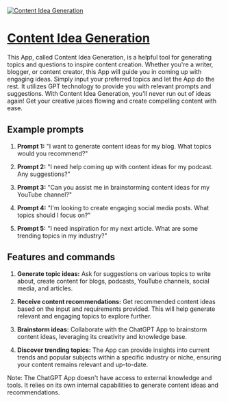 [![Content Idea Generation](https://files.oaiusercontent.com/file-iFhL9OP1qBK8TUBbu3Vhden3?se=2123-10-16T20%3A36%3A29Z&sp=r&sv=2021-08-06&sr=b&rscc=max-age%3D31536000%2C%20immutable&rscd=attachment%3B%20filename%3Dd1af6b3b-a09d-4ef1-ad7f-76817bbbe3ec.png&sig=HmPgwG2Sgyw%2BgJB6YfzzhgI3junNleZ7umFCvseSsAQ%3D)](https://chat.openai.com/g/g-l5XUm8aCP-content-idea-generation)

# [Content Idea Generation](https://chat.openai.com/g/g-l5XUm8aCP-content-idea-generation)

This App, called Content Idea Generation, is a helpful tool for generating topics and questions to inspire content creation. Whether you're a writer, blogger, or content creator, this App will guide you in coming up with engaging ideas. Simply input your preferred topics and let the App do the rest. It utilizes GPT technology to provide you with relevant prompts and suggestions. With Content Idea Generation, you'll never run out of ideas again! Get your creative juices flowing and create compelling content with ease.

## Example prompts

1. **Prompt 1:** "I want to generate content ideas for my blog. What topics would you recommend?"

2. **Prompt 2:** "I need help coming up with content ideas for my podcast. Any suggestions?"

3. **Prompt 3:** "Can you assist me in brainstorming content ideas for my YouTube channel?"

4. **Prompt 4:** "I'm looking to create engaging social media posts. What topics should I focus on?"

5. **Prompt 5:** "I need inspiration for my next article. What are some trending topics in my industry?"

## Features and commands

1. **Generate topic ideas:** Ask for suggestions on various topics to write about, create content for blogs, podcasts, YouTube channels, social media, and articles.

2. **Receive content recommendations:** Get recommended content ideas based on the input and requirements provided. This will help generate relevant and engaging topics to explore further.

3. **Brainstorm ideas:** Collaborate with the ChatGPT App to brainstorm content ideas, leveraging its creativity and knowledge base.

4. **Discover trending topics:** The App can provide insights into current trends and popular subjects within a specific industry or niche, ensuring your content remains relevant and up-to-date.

Note: The ChatGPT App doesn't have access to external knowledge and tools. It relies on its own internal capabilities to generate content ideas and recommendations.